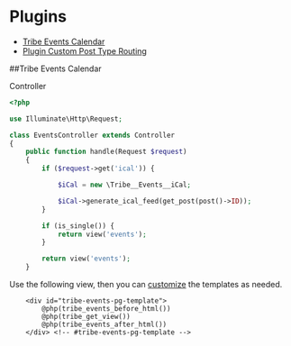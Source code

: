 # Plugins

- [Tribe Events Calendar](#tribe-events-calendar)
- [Plugin Custom Post Type Routing](/routing.md#use-custom-types-from-a-plugin)

##Tribe Events Calendar

Controller

```php
<?php

use Illuminate\Http\Request;

class EventsController extends Controller
{
    public function handle(Request $request)
    {
        if ($request->get('ical')) {

            $iCal = new \Tribe__Events__iCal;

            $iCal->generate_ical_feed(get_post(post()->ID));
        }

        if (is_single()) {
            return view('events');
        }

        return view('events');
    }
```

Use the following view, then you can [customize](https://theeventscalendar.com/knowledgebase/themers-guide/) the templates as needed.

```blade
    <div id="tribe-events-pg-template">
        @php(tribe_events_before_html())
        @php(tribe_get_view())
        @php(tribe_events_after_html())
    </div> <!-- #tribe-events-pg-template -->
```